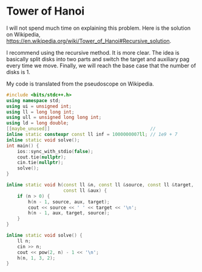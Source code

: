 # Tower of Hanoi

I will not spend much time on explaining this problem. Here is the solution on Wikipedia, <https://en.wikipedia.org/wiki/Tower_of_Hanoi#Recursive_solution>.

I recommend using the recursive method. It is more clear. The idea is basically split disks into two parts and switch the target and auxiliary pag every time we move. Finally, we will reach the base case that the number of disks is $1$.

My code is translated from the pseudoscope on Wikipedia.

```c++
#include <bits/stdc++.h>
using namespace std;
using ui = unsigned int;
using ll = long long int;
using ull = unsigned long long int;
using ld = long double;
[[maybe_unused]]                                     //
inline static constexpr const ll inf = 1000000007ll; // 1e9 + 7
inline static void solve();
int main() {
    ios::sync_with_stdio(false);
    cout.tie(nullptr);
    cin.tie(nullptr);
    solve();
}

inline static void h(const ll &n, const ll &source, const ll &target,
                     const ll &aux) {
    if (n > 0) {
        h(n - 1, source, aux, target);
        cout << source << ' ' << target << '\n';
        h(n - 1, aux, target, source);
    }
}

inline static void solve() {
    ll n;
    cin >> n;
    cout << pow(2, n) - 1 << '\n';
    h(n, 1, 3, 2);
}
```
